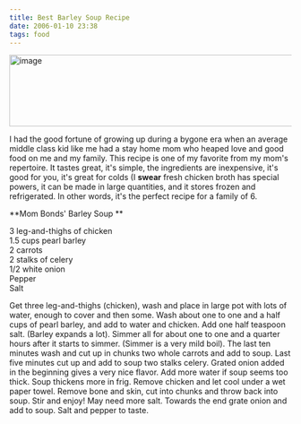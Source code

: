 ```yaml
---
title: Best Barley Soup Recipe
date: 2006-01-10 23:38
tags: food
---
```

<img alt="image" height="128" src="/images/barley-soup.jpg" width="512" />
<br/>

I had the good fortune of growing up during a bygone era when an average middle class kid like me had a stay home mom who heaped love and good food on me and my family. This recipe is one of my favorite from my mom's repertoire. It tastes great, it's simple, the ingredients are inexpensive, it's good for you, it's great for colds (I **swear** fresh chicken broth has special powers, it can be made in large quantities, and it stores frozen and refrigerated. In other words, it's the perfect recipe for a family of 6.

**Mom Bonds' Barley Soup **

3 leg-and-thighs of chicken   
1.5 cups pearl barley   
2 carrots   
2 stalks of celery   
1/2 white onion   
Pepper   
Salt

Get three leg-and-thighs (chicken), wash and place in large pot with lots of water, enough to cover and then some. Wash about one to one and a half cups of pearl barley, and add to water and chicken. Add one half teaspoon salt. (Barley expands a lot). Simmer all for about one to one and a quarter hours after it starts to simmer. (Simmer is a very mild boil). The last ten minutes wash and cut up in chunks two whole carrots and add to soup. Last five minutes cut up and add to soup two stalks celery. Grated onion added in the beginning gives a very nice flavor. Add more water if soup seems too thick. Soup thickens more in frig. Remove chicken and let cool under a wet paper towel. Remove bone and skin, cut into chunks and throw back into soup. Stir and enjoy! May need more salt. Towards the end grate onion and add to soup. Salt and pepper to taste.
